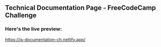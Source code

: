 ## Technical Documentation Page - FreeCodeCamp Challenge 

### Here's the live preview: 
https://js-documentation-ch.netlify.app/
